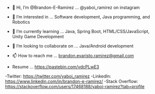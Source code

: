 - 👋 Hi, I’m @Brandon-E-Ramirez ... @yaboi_ramirez on instagram
- 👀 I’m interested in ... Software development, Java programming, and Robotics
- 🌱 I’m currently learning ... Java, Spring Boot, HTML/CSS/JavaScript, Unity Game Development
- 💞️ I’m looking to collaborate on ... Java/Android development
- 📫 How to reach me ... brandon.evaristo.ramirez@gmail.com

- Resume ... https://pastebin.com/vdcPLwE3

-Twitter: https://twitter.com/yaboi_ramirez
-LinkedIn: https://www.linkedin.com/in/brandon-e-ramirez/
-Stack Overflow: https://stackoverflow.com/users/17468188/yaboi-ramirez?tab=profile

<!---
Brandon-E-Ramirez/Brandon-E-Ramirez is a ✨ special ✨ repository because its `README.md` (this file) appears on your GitHub profile.
You can click the Preview link to take a look at your changes.
--->
   
